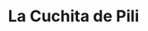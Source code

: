 ---
title: "La Cuchita de Pili"
url: /ciudad-autonoma-de-buenos-aires/la-cuchita-de-pili/
shop: Tiere
---